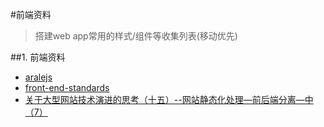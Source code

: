#前端资料
>搭建web app常用的样式/组件等收集列表(移动优先)

##1. 前端资料

- [aralejs](https://github.com/aralejs/aralejs.org/)
- [front-end-standards](http://front-end-standards.com/)
- [关于大型网站技术演进的思考（十五）--网站静态化处理—前后端分离—中（7）](http://blog.jobbole.com/84590/)
